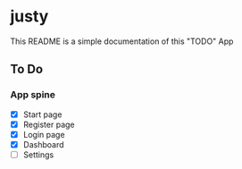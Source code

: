 # justy

This README is a simple documentation of this "TODO" App

## To Do

### App spine
- [x] Start page
- [x] Register page
- [x] Login page
- [x] Dashboard
- [ ] Settings